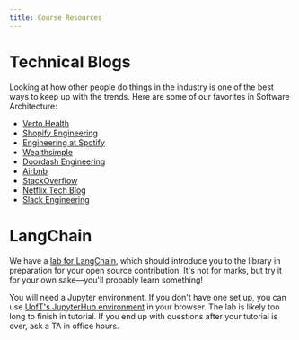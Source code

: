```yaml
---
title: Course Resources
---
```


# Technical Blogs

Looking at how other people do things in the industry is one of the best ways to keep up with the trends. Here are some of our favorites in Software Architecture:

- [Verto Health](https://blue.verto.health)
- [Shopify Engineering](https://shopify.engineering/topics/development)
- [Engineering at Spotify](https://engineering.atspotify.com/)
- [Wealthsimple](https://medium.com/@Wealthsimple)
- [Doordash Engineering](https://doordash.engineering/)
- [Airbnb](https://medium.com/airbnb-engineering)
- [StackOverflow](https://stackoverflow.blog/engineering/)
- [Netflix Tech Blog](https://netflixtechblog.com)
- [Slack Engineering](https://slack.engineering/)

# LangChain

We have a <a href="/CSCD01-Langchain-Sandbox.ipynb" download>lab for LangChain</a>, which should introduce you to the library in preparation for your open source contribution. It's not for marks, but try it for your own sake—you'll probably learn something!

You will need a Jupyter environment. If you don't have one set up, you can use [UofT's JupyterHub environment](https://jupyter.utoronto.ca/hub/user-redirect/tree) in your browser. The lab is likely too long to finish in tutorial. If you end up with questions after your tutorial is over, ask a TA in office hours.
